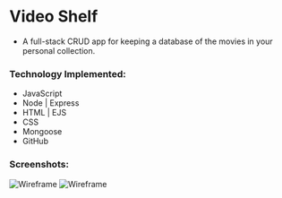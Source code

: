 # Video Shelf

* A full-stack CRUD app for keeping a database of the movies in your personal collection.

### Technology Implemented: 

* JavaScript
* Node | Express
* HTML | EJS
* CSS
* Mongoose
* GitHub

### Screenshots: 

![Wireframe](https://i.imgur.com/GHjdQEr.png)
![Wireframe](https://i.imgur.com/FJG8qkN.png)